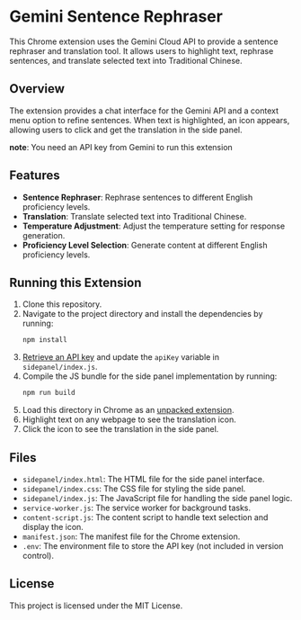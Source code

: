 # Gemini Sentence Rephraser

This Chrome extension uses the Gemini Cloud API to provide a sentence rephraser and translation tool. It allows users to highlight text, rephrase sentences, and translate selected text into Traditional Chinese.

## Overview

The extension provides a chat interface for the Gemini API and a context menu option to refine sentences. When text is highlighted, an icon appears, allowing users to click and get the translation in the side panel.

**note**: You need an API key from Gemini to run this extension

## Features

- **Sentence Rephraser**: Rephrase sentences to different English proficiency levels.
- **Translation**: Translate selected text into Traditional Chinese.
- **Temperature Adjustment**: Adjust the temperature setting for response generation.
- **Proficiency Level Selection**: Generate content at different English proficiency levels.

## Running this Extension

1. Clone this repository.
2. Navigate to the project directory and install the dependencies by running:
   ```sh
   npm install
   ```
3. [Retrieve an API key](https://cloud.google.com/docs/authentication/api-keys) and update the `apiKey` variable in `sidepanel/index.js`.
4. Compile the JS bundle for the side panel implementation by running:
   ```sh
   npm run build
   ```
5. Load this directory in Chrome as an [unpacked extension](https://developer.chrome.com/docs/extensions/mv3/getstarted/development-basics/#load-unpacked).
6. Highlight text on any webpage to see the translation icon.
7. Click the icon to see the translation in the side panel.

## Files

- `sidepanel/index.html`: The HTML file for the side panel interface.
- `sidepanel/index.css`: The CSS file for styling the side panel.
- `sidepanel/index.js`: The JavaScript file for handling the side panel logic.
- `service-worker.js`: The service worker for background tasks.
- `content-script.js`: The content script to handle text selection and display the icon.
- `manifest.json`: The manifest file for the Chrome extension.
- `.env`: The environment file to store the API key (not included in version control).

## License

This project is licensed under the MIT License.
